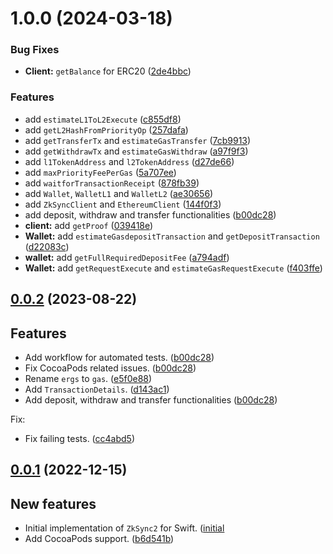 # 1.0.0 (2024-03-18)


### Bug Fixes

* **Client:** `getBalance` for ERC20 ([2de4bbc](https://github.com/zksync-sdk/zksync2-swift/commit/2de4bbce81ab46046e7f0e1e5402ec5601928832))


### Features

* add `estimateL1ToL2Execute` ([c855df8](https://github.com/zksync-sdk/zksync2-swift/commit/c855df8387f7c74160dcefa10d25f26d531b871b))
* add `getL2HashFromPriorityOp` ([257dafa](https://github.com/zksync-sdk/zksync2-swift/commit/257dafa164d8bca493dccf945775aec0e82494a5))
* add `getTransferTx` and `estimateGasTransfer` ([7cb9913](https://github.com/zksync-sdk/zksync2-swift/commit/7cb99138c0b4050a0e62f0ff788d116c6cd8929d))
* add `getWithdrawTx` and `estimateGasWithdraw` ([a97f9f3](https://github.com/zksync-sdk/zksync2-swift/commit/a97f9f3de90cd82f8ca3e1a095ebcb006188ae64))
* add `l1TokenAddress` and `l2TokenAddress` ([d27de66](https://github.com/zksync-sdk/zksync2-swift/commit/d27de66502d204df01ad48e5663dcae434cd07ea))
* add `maxPriorityFeePerGas` ([5a707ee](https://github.com/zksync-sdk/zksync2-swift/commit/5a707ee90006facb11d6628208b93600fcec0af5))
* add `waitforTransactionReceipt` ([878fb39](https://github.com/zksync-sdk/zksync2-swift/commit/878fb39dde6bfd4766e6dddf4645f8457791648e))
* add `Wallet`, `WalletL1` and `WalletL2` ([ae30656](https://github.com/zksync-sdk/zksync2-swift/commit/ae306564daaeb8c3420b4ae9a1569f387876cd8b))
* add `ZkSyncClient` and `EthereumClient` ([144f0f3](https://github.com/zksync-sdk/zksync2-swift/commit/144f0f3c4a0092b983bfd62a99161df8ce9d807e))
* add deposit, withdraw and transfer functionalities ([b00dc28](https://github.com/zksync-sdk/zksync2-swift/commit/b00dc28b07e1125de1442f0b1897065d354b6d03))
* **client:** add `getProof` ([039418e](https://github.com/zksync-sdk/zksync2-swift/commit/039418e222095abea545434827ba423a208a0fc4))
* **Wallet:** add `estimateGasdepositTransaction` and `getDepositTransaction` ([d22083c](https://github.com/zksync-sdk/zksync2-swift/commit/d22083c1bb27184a6696d3832de1489739d37b00))
* **wallet:** add `getFullRequiredDepositFee` ([a794adf](https://github.com/zksync-sdk/zksync2-swift/commit/a794adfca6ba50d1995dbb962a181678475aa409))
* **Wallet:** add `getRequestExecute` and `estimateGasRequestExecute` ([f403ffe](https://github.com/zksync-sdk/zksync2-swift/commit/f403ffed7d78311be20d30457d69dede0ce42596))

## [0.0.2](https://github.com/zksync-sdk/zksync2-swift/compare/0.0.1...0.0.2) (2023-08-22)

## Features
* Add workflow for automated tests. ([b00dc28](https://github.com/zksync-sdk/zksync2-swift/pull/3))
* Fix CocoaPods related issues. ([b00dc28](https://github.com/zksync-sdk/zksync2-swift/pull/5))
* Rename `ergs` to `gas`. ([e5f0e88](https://github.com/zksync-sdk/zksync2-swift/commit/e5f0e88dae86c63925a79fc8ab847238298b1797))
* Add `TransactionDetails`. ([d143ac1](https://github.com/zksync-sdk/zksync2-swift/commit/d143ac1500e531d3bf9113ad6c7501f731cc10bd))
* Add deposit, withdraw and transfer functionalities ([b00dc28](https://github.com/zksync-sdk/zksync2-swift/commit/b00dc28b07e1125de1442f0b1897065d354b6d03))

Fix:
* Fix failing tests. ([cc4abd5](https://github.com/zksync-sdk/zksync2-swift/commit/cc4abd5942f1e151e474e7501b264cbf2a849a19))



## [0.0.1](https://github.com/zksync-sdk/zksync2-swift/commits/0.0.1) (2022-12-15)

## New features
* Initial implementation of `ZkSync2` for Swift. ([initial](https://github.com/zksync-sdk/zksync2-swift/pull/1)   
* Add CocoaPods support. ([b6d541b](https://github.com/zksync-sdk/zksync2-swift/pull/2))
